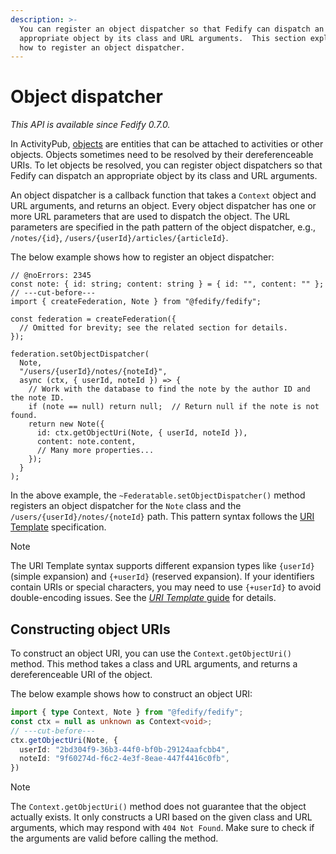 ```yaml
---
description: >-
  You can register an object dispatcher so that Fedify can dispatch an
  appropriate object by its class and URL arguments.  This section explains
  how to register an object dispatcher.
---
```


Object dispatcher
=================

*This API is available since Fedify 0.7.0.*

In ActivityPub, [objects] are entities that can be attached to activities or
other objects.  Objects sometimes need to be resolved by their dereferenceable
URIs.  To let objects be resolved, you can register object dispatchers so that
Fedify can dispatch an appropriate object by its class and URL arguments.

An object dispatcher is a callback function that takes a `Context` object and
URL arguments, and returns an object.  Every object dispatcher has one or more
URL parameters that are used to dispatch the object.  The URL parameters are
specified in the path pattern of the object dispatcher, e.g., `/notes/{id}`,
`/users/{userId}/articles/{articleId}`.

The below example shows how to register an object dispatcher:

~~~~ typescript{7-19} twoslash
// @noErrors: 2345
const note: { id: string; content: string } = { id: "", content: "" };
// ---cut-before---
import { createFederation, Note } from "@fedify/fedify";

const federation = createFederation({
  // Omitted for brevity; see the related section for details.
});

federation.setObjectDispatcher(
  Note,
  "/users/{userId}/notes/{noteId}",
  async (ctx, { userId, noteId }) => {
    // Work with the database to find the note by the author ID and the note ID.
    if (note == null) return null;  // Return null if the note is not found.
    return new Note({
      id: ctx.getObjectUri(Note, { userId, noteId }),
      content: note.content,
      // Many more properties...
    });
  }
);
~~~~

In the above example, the `~Federatable.setObjectDispatcher()` method registers
an object dispatcher for the `Note` class and
the `/users/{userId}/notes/{noteId}` path.  This pattern syntax follows
the [URI Template] specification.

> [!NOTE]
> The URI Template syntax supports different expansion types like `{userId}`
> (simple expansion) and `{+userId}` (reserved expansion).  If your
> identifiers contain URIs or special characters, you may need to use
> `{+userId}` to avoid double-encoding issues.  See the
> [*URI Template* guide](./uri-template.md) for details.

[objects]: https://www.w3.org/TR/activitystreams-core/#object
[URI Template]: https://datatracker.ietf.org/doc/html/rfc6570


Constructing object URIs
------------------------

To construct an object URI, you can use the `Context.getObjectUri()` method.
This method takes a class and URL arguments, and returns a dereferenceable URI
of the object.

The below example shows how to construct an object URI:

~~~~ typescript twoslash
import { type Context, Note } from "@fedify/fedify";
const ctx = null as unknown as Context<void>;
// ---cut-before---
ctx.getObjectUri(Note, {
  userId: "2bd304f9-36b3-44f0-bf0b-29124aafcbb4",
  noteId: "9f60274d-f6c2-4e3f-8eae-447f4416c0fb",
})
~~~~

> [!NOTE]
>
> The `Context.getObjectUri()` method does not guarantee that the object
> actually exists.  It only constructs a URI based on the given class and URL
> arguments, which may respond with `404 Not Found`.  Make sure to check
> if the arguments are valid before calling the method.
